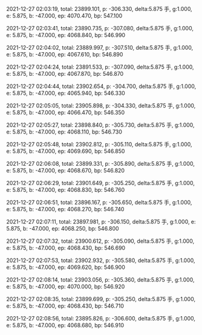 2021-12-27 02:03:19, total: 23899.101, p: -306.330, delta:5.875 手, g:1.000, e: 5.875, b: -47.000, ep: 4070.470, bp: 547.100

2021-12-27 02:03:41, total: 23890.735, p: -307.080, delta:5.875 手, g:1.000, e: 5.875, b: -47.000, ep: 4068.840, bp: 546.990

2021-12-27 02:04:02, total: 23889.997, p: -307.510, delta:5.875 手, g:1.000, e: 5.875, b: -47.000, ep: 4067.610, bp: 546.890

2021-12-27 02:04:24, total: 23891.533, p: -307.090, delta:5.875 手, g:1.000, e: 5.875, b: -47.000, ep: 4067.870, bp: 546.870

2021-12-27 02:04:44, total: 23902.654, p: -304.700, delta:5.875 手, g:1.000, e: 5.875, b: -47.000, ep: 4065.940, bp: 546.330

2021-12-27 02:05:05, total: 23905.898, p: -304.330, delta:5.875 手, g:1.000, e: 5.875, b: -47.000, ep: 4066.470, bp: 546.350

2021-12-27 02:05:27, total: 23898.840, p: -305.730, delta:5.875 手, g:1.000, e: 5.875, b: -47.000, ep: 4068.110, bp: 546.730

2021-12-27 02:05:48, total: 23902.812, p: -305.110, delta:5.875 手, g:1.000, e: 5.875, b: -47.000, ep: 4069.690, bp: 546.850

2021-12-27 02:06:08, total: 23899.331, p: -305.890, delta:5.875 手, g:1.000, e: 5.875, b: -47.000, ep: 4068.670, bp: 546.820

2021-12-27 02:06:29, total: 23901.649, p: -305.250, delta:5.875 手, g:1.000, e: 5.875, b: -47.000, ep: 4068.830, bp: 546.760

2021-12-27 02:06:51, total: 23896.167, p: -305.650, delta:5.875 手, g:1.000, e: 5.875, b: -47.000, ep: 4068.270, bp: 546.740

2021-12-27 02:07:11, total: 23897.981, p: -306.150, delta:5.875 手, g:1.000, e: 5.875, b: -47.000, ep: 4068.250, bp: 546.800

2021-12-27 02:07:32, total: 23900.612, p: -305.090, delta:5.875 手, g:1.000, e: 5.875, b: -47.000, ep: 4068.430, bp: 546.690

2021-12-27 02:07:53, total: 23902.932, p: -305.580, delta:5.875 手, g:1.000, e: 5.875, b: -47.000, ep: 4069.620, bp: 546.900

2021-12-27 02:08:14, total: 23903.056, p: -305.360, delta:5.875 手, g:1.000, e: 5.875, b: -47.000, ep: 4070.000, bp: 546.920

2021-12-27 02:08:35, total: 23899.699, p: -305.250, delta:5.875 手, g:1.000, e: 5.875, b: -47.000, ep: 4068.430, bp: 546.710

2021-12-27 02:08:56, total: 23895.826, p: -306.600, delta:5.875 手, g:1.000, e: 5.875, b: -47.000, ep: 4068.680, bp: 546.910